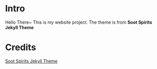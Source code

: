 # Intro
Hello There~ This is my website project. The theme is from **Soot Spirits Jekyll Theme**

# Credits
[Soot Spirits Jekyll Theme](https://github.com/abhn/Soot-Spirits)
